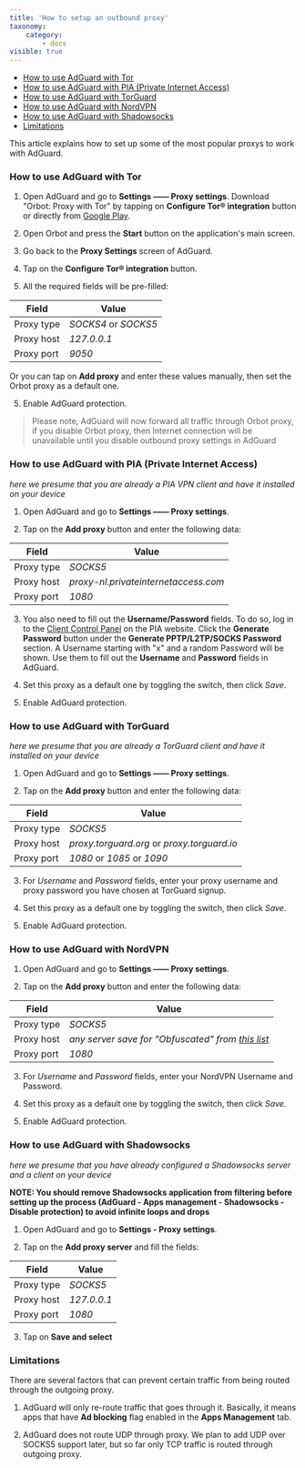 ```yaml
---
title: 'How to setup an outbound proxy'
taxonomy:
    category:
        - docs
visible: true
---
```


* [How to use AdGuard with Tor](#tor)
* [How to use AdGuard with PIA (Private Internet Access)](#pia)
* [How to use AdGuard with TorGuard](#torguard)
* [How to use AdGuard with NordVPN](#nordvpn)
* [How to use AdGuard with Shadowsocks](#shadowsocks)
* [Limitations](#limitations)

This article explains how to set up some of the most popular proxys to work with AdGuard.

<a name="tor"></a>
### How to use AdGuard with Tor

1. Open AdGuard and go to **Settings —— Proxy settings**. Download "Orbot: Proxy with Tor" by tapping on **Configure Tor® integration** button or directly from [Google Play](https://play.google.com/store/apps/details?id=org.torproject.android&noprocess). 

2. Open Orbot and press the **Start** button on the application's main screen.

2. Go back to the **Proxy Settings** screen of AdGuard.

3. Tap on the **Configure Tor® integration** button. 

4. All the required fields will be pre-filled:

Field      |  Value
-------    | --------- 
Proxy type | *SOCKS4* or *SOCKS5* 
Proxy host | *127.0.0.1*
Proxy port | *9050*
   
Or you can tap on **Add proxy** and enter these values manually, then set the Orbot proxy as a default one.
   
5. Enable AdGuard protection.

> Please note, AdGuard will now forward all traffic through Orbot proxy, if you disable Orbot proxy, then Internet connection will be unavailable until you disable outbound proxy settings in AdGuard

<a name="pia"></a>
### How to use AdGuard with PIA (Private Internet Access)

*here we presume that you are already a PIA VPN client and have it installed on your device*

1. Open AdGuard and go to **Settings —— Proxy settings**.

2. Tap on the **Add proxy** button and enter the following data:
    
Field      |  Value
-------    | --------- 
Proxy type | *SOCKS5* 
Proxy host | *proxy-nl.privateinternetaccess.com*
Proxy port | *1080*
	
3. You also need to fill out the **Username/Password** fields. To do so, log in to the [Client Control Panel](https://www.privateinternetaccess.com/pages/client-sign-in) on the PIA website. Click the **Generate Password** button under the **Generate PPTP/L2TP/SOCKS Password** section. A Username starting with "x" and a random Password will be shown. Use them to fill out the **Username** and **Password** fields in AdGuard.

4. Set this proxy as a default one by toggling the switch, then click *Save*.

5. Enable AdGuard protection.

<a name="torguard"></a>
### How to use AdGuard with TorGuard

*here we presume that you are already a TorGuard client and have it installed on your device*

1. Open AdGuard and go to **Settings —— Proxy settings**.

2. Tap on the **Add proxy** button and enter the following data:

Field      |  Value
-------    | --------- 
Proxy type | *SOCKS5* 
Proxy host | *proxy.torguard.org* or *proxy.torguard.io*
Proxy port | *1080* or *1085* or *1090*
	
3. For *Username* and *Password* fields, enter your proxy username and proxy password you have chosen at TorGuard signup.

4. Set this proxy as a default one by toggling the switch, then click *Save*.

5. Enable AdGuard protection.

<a name="nordvpn"></a>
### How to use AdGuard with NordVPN

1. Open AdGuard and go to **Settings —— Proxy settings**.

2. Tap on the **Add proxy** button and enter the following data:

Field      |  Value
-------    | --------- 
Proxy type | *SOCKS5* 
Proxy host | *any server save for "Obfuscated" from [this list](https://nordvpn.com/servers/)*
Proxy port | *1080*
	
3. For *Username* and *Password* fields, enter your NordVPN Username and Password.

4. Set this proxy as a default one by toggling the switch, then click *Save*.

5. Enable AdGuard protection.

<a id="shadowsocks"></a>
### How to use AdGuard with Shadowsocks

*here we presume that you have already configured a Shadowsocks server and a client on your device*

**NOTE: You should remove Shadowsocks application from filtering before setting up the process (AdGuard - Apps management - Shadowsocks - Disable protection) to avoid infinite loops and drops**

1. Open AdGuard and go to  **Settings - Proxy settings**.

2. Tap on the **Add proxy server** and fill the fields:

Field      |  Value
-------    | ---------
Proxy type | *SOCKS5*
Proxy host | *127.0.0.1*
Proxy port | *1080*

3. Tap on **Save and select**
<a name="limitations"></a>
### Limitations

There are several factors that can prevent certain traffic from being routed through the outgoing proxy.

1. AdGuard will only re-route traffic that goes through it. Basically, it means apps that have **Ad blocking** flag enabled in the **Apps Management** tab. 

2. AdGuard does not route UDP through proxy. We plan to add UDP over SOCKS5 support later, but so far only TCP traffic is routed through outgoing proxy.
